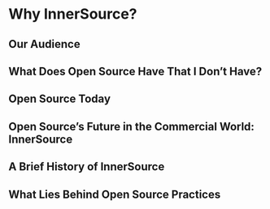 # Why InnerSource?

<!-- A group of us in the open source community feel strongly that we can make work better by introducing and adopting open source principles and processes to larger enterprises. This includes attributes that benefit the company (faster development, better cross-team collaboration, more documentation) and an ethos that benefits the workers (mentoring processes, accountability, and a supportive community). -->

<!-- It’s a big goal. We started an organization called [InnerSource Commons](http://paypal.github.io/InnerSourceCommons/) to share information and ideas among organizations working with InnerSource. We talk often about perfection being the enemy of action. That’s one reason we focus on the smallest possible steps to effect change. -->

<!-- At the Commons, we also believe that when companies fundamentally understand many of the methods of open source, they can be confident and productive actors in the open source community. InnerSource is a way to bring them in while respecting their limits. InnerSource opens teams and departments within a company, but does not release proprietary information. It has been shown to be effective at reducing silos, increasing cross-stack understanding, and even stimulating innovation. -->

<!-- In good open source tradition, we are writing this book to share some of what we in the InnerSource community are doing to bring open source tools and methodologies to the enterprise environment. At the end, we present a checklist that quickly lays out the tasks that different parts of an organization have. It also lets you see how far your organization has come in implementing an InnerSource project. Our implementation of InnerSource adds common-sense steps as a recommended path, with a goal of “InnerSource-Ready” certification for groups completing the steps. -->

<!-- The main point of this book is to find simple ways to encourage fundamental changes to typical corporate behavior. -->

<!-- One of the great things about InnerSource is that it doesn’t need to begin—in fact, probably _should not_ begin—as a top-down mandate from headquarters. Just one team in one department can make a few small changes in the right places to see results. And, hopefully, other teams will be inspired enough to follow. -->

<!-- Many InnerSource processes were born out of errors or problems. In fact, one of our biggest strengths is our ability to learn from errors—those we make, and those that others make and then share. Others will help us learn if we let them. That’s one reason we encourage transparency. -->

<!-- For example, people working on product integration often find it easier to send a series of private email exchanges or hold meetings among a fraction of the people planning the integration than to bring all stakeholders into the process. Requiring all of those involved to collaborate transparently has enormous payoffs,<sup><span id="annotation-1">1</span></sup> especially if you do it in a way that can be archived (in a discoverable location) so that other people can learn from it. -->

<!-- InnerSource is enabled by tools and processes, but it is also a change to the culture. The biggest change is allowing mistakes, talking about them, and learning from them. -->

<!-- This book is a true exercise within this premise. We are putting it out in the open, rough edges and all, explaining lessons we’ve learned along the way, and sharing the solutions we have found. It will be posted on the [InnerSource Commons site](http://www.innersourcecommons.org/checklist), where people can comment on it and help it grow. We will print an official copy, of course. But because we strive to live in the “Pull Request Culture” we are creating, if you’re reading the hardcopy and see anything wrong or feel the need to add more to the conversation, please contribute your feedback online. -->

<!-- We understand that it can be difficult in a business environment to share feedback freely when _faux pas_ in brand management have financial repercussions. At the Commons, we work under _Chatham House Rules_ (see the section “[A Brief History of InnerSource](#a-brief-history-of-innersource)” later in this chapter) so that people can feel confident that nobody is reporting on their involvement until they are ready to go public. Likewise, with this book we have changed some names to protect the innocent, so to speak. -->

<!-- We hope that as we go on this journey, you will see how taking advantage of small changes can begin to make larger cultural change a reality. And, yes, some serious change management techniques are proposed here. -->

## Our Audience

<!-- We strive to include something for everyone in this book. Developers can learn what it’s like to be either a contributor or a _Trusted Committer_ (more on this role a bit later) who vets the contributions. Product owners and product specialists can make large gains through reuse, collaboration, and integrations. Planners will better understand how to manage the changes that InnerSource brings and will learn how helping teams negotiate the complexities of integration and collaboration can reduce tribal knowledge and technical debt. And, finally, upper management will find new ways to improve employee satisfaction and to integrate new business units and acquisitions. -->

## What Does Open Source Have That I Don’t Have?

<!-- Briefly, open source has flexibility, synergy across groups because of transparency, a culture that fosters collaboration, and a combination of standardization and easy-to-find documentation that greatly improves the learning curve. Open source has developers that participate due to intrinsic motivations, an ethos of honoring mentors, and a view of contributions as a gift, not a burden. Transparency and widespread contributions lead to software that better meets the needs of the users. -->

## Open Source Today

<!-- Open source software has “won.” Every _Fortune 500_ company uses or works on some kind of open source project. Sonatype, a major player in the open source community, conducted a survey in 2014 of large enterprises and found that “more than 90 percent of a typical application is now open source components.”<sup><span id="annotation-2">2</span></sup> One major advantage of open source software is that it has consistently shown a lower defect density than the industry average.<sup>[3](#annotation-3)</sup> -->

## Open Source’s Future in the Commercial World: InnerSource

<!-- But how do the strengths of open source help _within_ a company? Realistically, most companies cannot be strictly open source, because regulatory and commercial requirements forbid them from sharing their source code. This is where InnerSource comes in. InnerSource is a method of applying lessons learned in the open source software movement to companies that are developing software internally. -->

<!-- InnerSource can help corporations become better actors in the open source community, while bringing the advantages of open source to the corporate world. Our most important goals are the following: -->

<!-- * To help the enterprise learn how to improve collaboration
* To help the enterprise create cleaner code
* To reduce bottlenecks
* To facilitate integrations between teams -->

<!-- In most enterprises, it is difficult to make significant changes quickly. Even when it’s possible, rapid cultural or process change can be more disruptive than helpful. This goes double for when the changes are mandated from the top without buy-in from the people in the trenches. InnerSource works by starting with the smallest steps possible to effect change, and by making meaningful compromises to adapt to circumstances. This minimizes disruption and gives people a chance to see how effective it is before making larger steps. In fact, just a single team in one department can effectively adopt InnerSource. -->

## A Brief History of InnerSource

<!-- Deciding to apply open source methodologies on an enterprise level is neither new nor unique. Many people have worked on similar projects for almost as long as open source has existed. It is a natural decision because so many people enjoy working on open source projects and want to bring that ethos into their work environment. Many names have been used to describe this process of translating open source to the enterprise, from “internal open source,” “enterprise open source,” and “visual source” to “corporate open source,” but few have succeeded for long. The term we are using was coined by Tim O’Reilly more than 15 years ago. Originally, it was “Inner Source,” but we removed the space between the words so that the term is findable in a search. -->

<!-- InnerSource as a movement or method began with a conversation among a group of us in the open source community who were independently working to bring the open source ethos to the commercial world. We created a consortium in true open source fashion[4](/chapter-1#fn05) to create and maintain InnerSource definitions and standards. This way, open source leaders are able to maintain the ethos and culture of the true meaning of InnerSource, even in the sometimes-difficult enterprise environment. One key element of this process has been our fervent adoption of _Chatham House Rule_: -->

<!-- > When a meeting, or part thereof, is held under the [Chatham House Rule](https://www.chathamhouse.org/about/chatham-house-rule), participants are free to use the information received, but neither the identity nor the affiliation of the speaker(s), nor that of any other participant, may be revealed. -->

<!-- The simplicity of the Chatham House Rule embodies what we are working toward with InnerSource. Creating simple rules that are easy to follow gives us maximum leverage to effect change. Transparency in a commercial environment has been a huge hurdle. This rule addresses commercial enterprises’ fear of collaboration with potential competitors and allows us to be more open with one another about what we are trying to do. It allows us to admit our failures and to share information and complaints with our peers so that we can work together as a group to quickly solve our problems. -->

<!-- The Chatham House Rules are a compromise that open source did not need to make to survive, but that has been crucial to InnerSource’s creation and growth. It is pleasingly symbolic that we are using this tool of transparency and openness—along with a crucial dose of privacy—to create our new definition of InnerSource. It perfectly illustrates the dichotomy we are balancing. -->

## What Lies Behind Open Source Practices

<!-- A long tradition of jokes and humorous stories show children or unsophisticated people acting out things that they’ve seen other people do—for instance, building a nonfunctional plane from bamboo in a [cargo cult](https://en.wikipedia.org/wiki/Cargo_cult)—without knowing why. The humor springs from the absurdity of actions taken out of the original context where they made sense. Unfortunately, too many practices adopted by businesses from open source projects fail for the same lack of understanding. What makes it even more difficult to adopt open source practices intelligently is that many open source practitioners talk about them enthusiastically without understanding why they worked in the open source setting. -->

<!-- Most business documents stress _how_ to do things, but not  _why_ . Business environments often move too quickly to solidify processes. This report lays out the  _why_ s so that you set up the right environment in which your new practices are likely to succeed. We put the checklist for starting InnerSource at the end of the report because we first want to give context and human stories, showing you why we came up with the processes we did. Bringing InnerSource to enterprises is a complex undertaking, and what we did might not work for everyone else. We prefer to explain why we decided we need a new rule and  _why_  a process works for us so that you can create your process—your own _how_—to fit your needs. -->

<!-- Of course, you can skip to the checklist in this book or at this [book’s website](http://paypal.github.io/InnerSourceCommons/) if you’re eager to move on. But we’ve made it easy to skim the  _why_ s: Each chapter begins with a TL;DR (Too Long; Didn’t Read) that sums up a problem we found, the smallest possible step to move toward a solution, and why that solution works. -->

<!-- <sup><span id="annotation-1">1</span></sup> More on this in [Chapter 6](/chapter-6#working_within_the_enterprise_understand).
<sup><span id="annotation-2">2</span></sup> Wayne Jackson, [“The 2014 Survey: Marked by an Industry Shock Wave”](http://bit.ly/2o3vRR6), The Nexus, June 20, 2014.
<sup><span id="annotation-3">3</span></sup> In Coverity’s annual static code analysis reports, most recently, the [“Coverity Scan Report”](http://bit.ly/2o3g7O6).
<sup><span id="annotation-4">4</span></sup> Specifically, Apache Software Foundation style. -->
